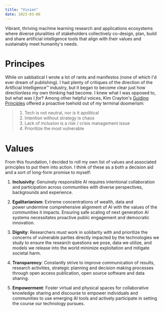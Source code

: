 ```yaml
---
title: "Vision"
date: 2023-03-06
---
```

Vibrant, thriving machine learning research and applications ecosystems where diverse pluralities of stakeholders collectively co-design, plan, build and share artificial intelligence tools that align with their values and sustainably meet humanity's needs.

# Principes 
While on sabbatical I wrote a lot of rants and manifestos (none of which I'd ever dream of publishing). I had plenty of critiques of the direction of the Artificial Intelligence™ industry, but it began to become clear just how directionless my own thinking had become. I knew what I was opposed to, but what was I *for*? Among other helpful voices, Kim Crayton's  [Guiding Principles](https://www.kimcrayton.com/guiding-principles/) offered a proactive toehold out of my terminal doomerism:
> 1. Tech is not neutral, nor is it apolitical
> 2. Intention without strategy is chaos
> 3. Lack of inclusion is a risk / crisis management issue
> 4. Prioritize the most vulnerable

# Values
From this foundation, I decided to roll my own list of values and associated principles to put them into action. I think of these as a both a decision aid and a sort of long-form promise to myself:

1. __Inclusivity__: Genuinely responsible AI requires intentional collaboration and participation across communities with diverse perspectives, backgrounds and experience.

2. __Egalitarianism__: Extreme concentrations of wealth, data and power undermine comprehensive alignment of AI with the values of the communities it impacts. Ensuring safe scaling of next generation AI systems necessitates proactive public engagement and democratic innovation.

3. __Dignity__: Researchers must work in solidarity with and prioritize the concerns of vulnerable parties directly impacted by the technologies we study to ensure the research questions we pose, data we utilize, and models we release into the world minimize exploitation and mitigate societal harm.

4. __Transparency__: Constantly strive to improve communication of results, research activities, strategic planning and decision making processes through open access publication, open source software and data sharing.

5. __Empowerment__: Foster virtual and physical spaces for collaborative knowledge sharing and discourse to empower individuals and communities to use emerging AI tools and actively participate in setting the course our technology pursues.
